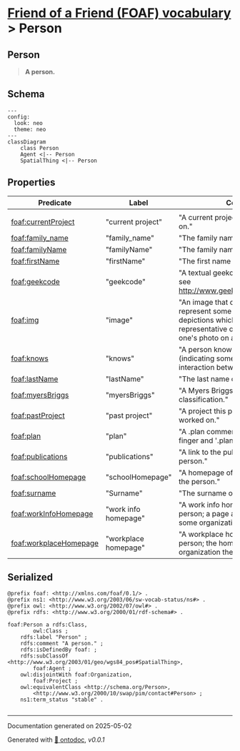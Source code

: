# [Friend of a Friend (FOAF) vocabulary](../homepage.md) > Person

## Person

> **A person.**

## Schema

```mermaid
---
config:
  look: neo
  theme: neo
---
classDiagram
    class Person
    Agent <|-- Person
    SpatialThing <|-- Person
```


## Properties
| Predicate | Label | Comment | Type |
| -------------------------------- | -------------------------------- | ------------------------------------ | ---- |
| |
|[foaf:currentProject](../property/currentProject.md) | "current project" | "A current project this person works on." |[owl:Thing](<http://www.w3.org/2002/07/owl#Thing>) | |
|[foaf:family_name](../property/family_name.md) | "family_name" | "The family name of some person." |[rdfs:Literal](<http://www.w3.org/2000/01/rdf-schema#Literal>) | |
|[foaf:familyName](../property/familyName.md) | "familyName" | "The family name of some person." |[rdfs:Literal](<http://www.w3.org/2000/01/rdf-schema#Literal>) | |
|[foaf:firstName](../property/firstName.md) | "firstName" | "The first name of a person." |[rdfs:Literal](<http://www.w3.org/2000/01/rdf-schema#Literal>) | |
|[foaf:geekcode](../property/geekcode.md) | "geekcode" | "A textual geekcode for this person, see http://www.geekcode.com/geek.html" |[rdfs:Literal](<http://www.w3.org/2000/01/rdf-schema#Literal>) | |
|[foaf:img](../property/img.md) | "image" | "An image that can be used to represent some thing (ie. those depictions which are particularly representative of something, eg. one's photo on a homepage)." |[foaf:Image](../class/Image.md) | |
|[foaf:knows](../property/knows.md) | "knows" | "A person known by this person (indicating some level of reciprocated interaction between the parties)." |[foaf:Person](../class/Person.md) | |
|[foaf:lastName](../property/lastName.md) | "lastName" | "The last name of a person." |[rdfs:Literal](<http://www.w3.org/2000/01/rdf-schema#Literal>) | |
|[foaf:myersBriggs](../property/myersBriggs.md) | "myersBriggs" | "A Myers Briggs (MBTI) personality classification." |[rdfs:Literal](<http://www.w3.org/2000/01/rdf-schema#Literal>) | |
|[foaf:pastProject](../property/pastProject.md) | "past project" | "A project this person has previously worked on." |[owl:Thing](<http://www.w3.org/2002/07/owl#Thing>) | |
|[foaf:plan](../property/plan.md) | "plan" | "A .plan comment, in the tradition of finger and '.plan' files." |[rdfs:Literal](<http://www.w3.org/2000/01/rdf-schema#Literal>) | |
|[foaf:publications](../property/publications.md) | "publications" | "A link to the publications of this person." |[foaf:Document](../class/Document.md) | |
|[foaf:schoolHomepage](../property/schoolHomepage.md) | "schoolHomepage" | "A homepage of a school attended by the person." |[foaf:Document](../class/Document.md) | |
|[foaf:surname](../property/surname.md) | "Surname" | "The surname of some person." |[rdfs:Literal](<http://www.w3.org/2000/01/rdf-schema#Literal>) | |
|[foaf:workInfoHomepage](../property/workInfoHomepage.md) | "work info homepage" | "A work info homepage of some person; a page about their work for some organization." |[foaf:Document](../class/Document.md) | |
|[foaf:workplaceHomepage](../property/workplaceHomepage.md) | "workplace homepage" | "A workplace homepage of some person; the homepage of an organization they work for." |[foaf:Document](../class/Document.md) |


## Serialized

```ttl
@prefix foaf: <http://xmlns.com/foaf/0.1/> .
@prefix ns1: <http://www.w3.org/2003/06/sw-vocab-status/ns#> .
@prefix owl: <http://www.w3.org/2002/07/owl#> .
@prefix rdfs: <http://www.w3.org/2000/01/rdf-schema#> .

foaf:Person a rdfs:Class,
        owl:Class ;
    rdfs:label "Person" ;
    rdfs:comment "A person." ;
    rdfs:isDefinedBy foaf: ;
    rdfs:subClassOf <http://www.w3.org/2003/01/geo/wgs84_pos#SpatialThing>,
        foaf:Agent ;
    owl:disjointWith foaf:Organization,
        foaf:Project ;
    owl:equivalentClass <http://schema.org/Person>,
        <http://www.w3.org/2000/10/swap/pim/contact#Person> ;
    ns1:term_status "stable" .


```

---

Documentation generated on 2025-05-02

Generated with [📑 ontodoc](https://github.com/StephaneBranly/ontodoc), *v0.0.1*